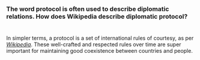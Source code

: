 ### The word protocol is often used to describe diplomatic relations. How does Wikipedia describe diplomatic protocol?

# 

In simpler terms, a protocol is a set of international rules of courtesy, as per [*Wikipedia*](https://en.wikipedia.org/wiki/Protocol_(diplomacy)). These well-crafted and respected rules over time are super important for maintaining good coexistence between countries and people.
